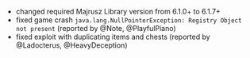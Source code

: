 - changed required Majrusz Library version from 6.1.0+ to 6.1.7+
- fixed game crash `java.lang.NullPointerException: Registry Object not present` (reported by @Note, @PlayfulPiano)
- fixed exploit with duplicating items and chests (reported by @Ladocterus, @HeavyDeception)